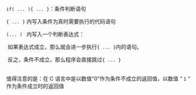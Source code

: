 `if( ... ){ ... }`：条件判断语句



`{ ... }` 内写入条件为真时需要执行的代码语句



`(... ) ` 内写入一个判断表达式：

​	如果表达式成立，那么就会进一步执行`{ ... }`内的语句。

​	反之，条件不成立，那么程序会直接跳过`{ ... }`


​	
值得注意的是：在 C 语言中是以数值“0”作为条件不成立的返回值，以数值 “ `1` ” 作为条件成立时的返回值
